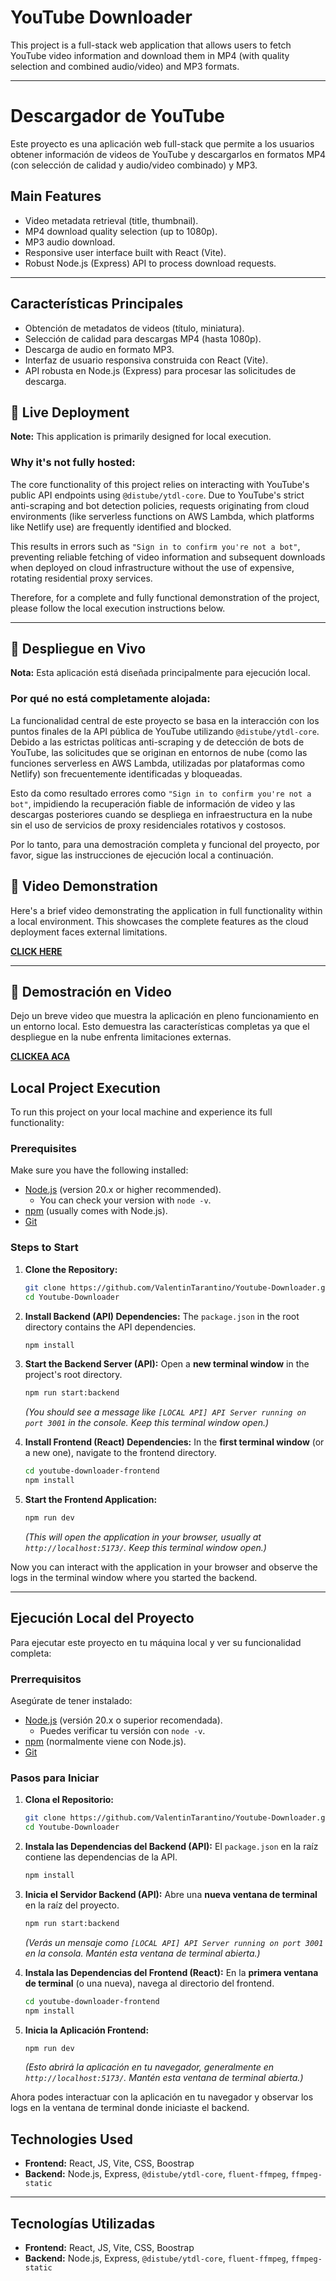 #  YouTube Downloader

This project is a full-stack web application that allows users to fetch YouTube video information and download them in MP4 (with quality selection and combined audio/video) and MP3 formats.

---

#  Descargador de YouTube

Este proyecto es una aplicación web full-stack que permite a los usuarios obtener información de videos de YouTube y descargarlos en formatos MP4 (con selección de calidad y audio/video combinado) y MP3.

##  Main Features

*   Video metadata retrieval (title, thumbnail).
*   MP4 download quality selection (up to 1080p).
*   MP3 audio download.
*   Responsive user interface built with React (Vite).
*   Robust Node.js (Express) API to process download requests.

---

##  Características Principales

*   Obtención de metadatos de videos (título, miniatura).
*   Selección de calidad para descargas MP4 (hasta 1080p).
*   Descarga de audio en formato MP3.
*   Interfaz de usuario responsiva construida con React (Vite).
*   API robusta en Node.js (Express) para procesar las solicitudes de descarga.


## 🚀 Live Deployment

**Note:** This application is primarily designed for local execution.

### **Why it's not fully hosted:**

The core functionality of this project relies on interacting with YouTube's public API endpoints using `@distube/ytdl-core`. Due to YouTube's strict anti-scraping and bot detection policies, requests originating from cloud environments (like serverless functions on AWS Lambda, which platforms like Netlify use) are frequently identified and blocked.

This results in errors such as `"Sign in to confirm you're not a bot"`, preventing reliable fetching of video information and subsequent downloads when deployed on cloud infrastructure without the use of expensive, rotating residential proxy services.

Therefore, for a complete and fully functional demonstration of the project, please follow the local execution instructions below.

---

## 🚀 Despliegue en Vivo

**Nota:** Esta aplicación está diseñada principalmente para ejecución local.

### **Por qué no está completamente alojada:**

La funcionalidad central de este proyecto se basa en la interacción con los puntos finales de la API pública de YouTube utilizando `@distube/ytdl-core`. Debido a las estrictas políticas anti-scraping y de detección de bots de YouTube, las solicitudes que se originan en entornos de nube (como las funciones serverless en AWS Lambda, utilizadas por plataformas como Netlify) son frecuentemente identificadas y bloqueadas.

Esto da como resultado errores como `"Sign in to confirm you're not a bot"`, impidiendo la recuperación fiable de información de video y las descargas posteriores cuando se despliega en infraestructura en la nube sin el uso de servicios de proxy residenciales rotativos y costosos.

Por lo tanto, para una demostración completa y funcional del proyecto, por favor, sigue las instrucciones de ejecución local a continuación.

## 🎥 Video Demonstration

Here's a brief video demonstrating the application in full functionality within a local environment. This showcases the complete features as the cloud deployment faces external limitations.

[**CLICK HERE**](https://drive.google.com/file/d/1rcuH-qlrm5079Y3exV5YCG03RDwP95re/view?usp=drive_link)

---

## 🎥 Demostración en Video

Dejo un breve video que muestra la aplicación en pleno funcionamiento en un entorno local. Esto demuestra las características completas ya que el despliegue en la nube enfrenta limitaciones externas.

[**CLICKEA ACA**](https://drive.google.com/file/d/1rcuH-qlrm5079Y3exV5YCG03RDwP95re/view?usp=drive_link)

##  Local Project Execution

To run this project on your local machine and experience its full functionality:

### **Prerequisites**

Make sure you have the following installed:

*   [Node.js](https://nodejs.org/en/download/) (version 20.x or higher recommended).
    *   You can check your version with `node -v`.
*   [npm](https://docs.npmjs.com/downloading-and-installing-node-js-and-npm) (usually comes with Node.js).
*   [Git](https://git-scm.com/downloads)

### **Steps to Start**

1.  **Clone the Repository:**
    ```bash
    git clone https://github.com/ValentinTarantino/Youtube-Downloader.git
    cd Youtube-Downloader
    ```

2.  **Install Backend (API) Dependencies:**
    The `package.json` in the root directory contains the API dependencies.
    ```bash
    npm install
    ```

3.  **Start the Backend Server (API):**
    Open a **new terminal window** in the project's root directory.
    ```bash
    npm run start:backend
    ```
    *(You should see a message like `[LOCAL API] API Server running on port 3001` in the console. Keep this terminal window open.)*

4.  **Install Frontend (React) Dependencies:**
    In the **first terminal window** (or a new one), navigate to the frontend directory.
    ```bash
    cd youtube-downloader-frontend
    npm install
    ```

5.  **Start the Frontend Application:**
    ```bash
    npm run dev
    ```
    *(This will open the application in your browser, usually at `http://localhost:5173/`. Keep this terminal window open.)*

Now you can interact with the application in your browser and observe the logs in the terminal window where you started the backend.

---

##  Ejecución Local del Proyecto

Para ejecutar este proyecto en tu máquina local y ver su funcionalidad completa:

### **Prerrequisitos**

Asegúrate de tener instalado:

*   [Node.js](https://nodejs.org/es/download/) (versión 20.x o superior recomendada).
    *   Puedes verificar tu versión con `node -v`.
*   [npm](https://docs.npmjs.com/downloading-and-installing-node-js-and-npm) (normalmente viene con Node.js).
*   [Git](https://git-scm.com/downloads)

### **Pasos para Iniciar**

1.  **Clona el Repositorio:**
    ```bash
    git clone https://github.com/ValentinTarantino/Youtube-Downloader.git
    cd Youtube-Downloader
    ```

2.  **Instala las Dependencias del Backend (API):**
    El `package.json` en la raíz contiene las dependencias de la API.
    ```bash
    npm install
    ```

3.  **Inicia el Servidor Backend (API):**
    Abre una **nueva ventana de terminal** en la raíz del proyecto.
    ```bash
    npm run start:backend
    ```
    *(Verás un mensaje como `[LOCAL API] API Server running on port 3001` en la consola. Mantén esta ventana de terminal abierta.)*

4.  **Instala las Dependencias del Frontend (React):**
    En la **primera ventana de terminal** (o una nueva), navega al directorio del frontend.
    ```bash
    cd youtube-downloader-frontend
    npm install
    ```

5.  **Inicia la Aplicación Frontend:**
    ```bash
    npm run dev
    ```
    *(Esto abrirá la aplicación en tu navegador, generalmente en `http://localhost:5173/`. Mantén esta ventana de terminal abierta.)*

Ahora podes interactuar con la aplicación en tu navegador y observar los logs en la ventana de terminal donde iniciaste el backend.


##  Technologies Used

*   **Frontend:** React, JS, Vite, CSS, Boostrap
*   **Backend:** Node.js, Express, `@distube/ytdl-core`, `fluent-ffmpeg`, `ffmpeg-static`

---

##  Tecnologías Utilizadas

*   **Frontend:** React, JS, Vite, CSS, Boostrap
*   **Backend:** Node.js, Express, `@distube/ytdl-core`, `fluent-ffmpeg`, `ffmpeg-static`